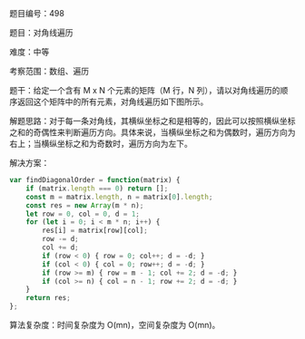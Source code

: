 题目编号：498

题目：对角线遍历

难度：中等

考察范围：数组、遍历

题干：给定一个含有 M x N 个元素的矩阵（M 行，N 列），请以对角线遍历的顺序返回这个矩阵中的所有元素，对角线遍历如下图所示。

解题思路：对于每一条对角线，其横纵坐标之和是相等的，因此可以按照横纵坐标之和的奇偶性来判断遍历方向。具体来说，当横纵坐标之和为偶数时，遍历方向为右上；当横纵坐标之和为奇数时，遍历方向为左下。

解决方案：

```javascript
var findDiagonalOrder = function(matrix) {
    if (matrix.length === 0) return [];
    const m = matrix.length, n = matrix[0].length;
    const res = new Array(m * n);
    let row = 0, col = 0, d = 1;
    for (let i = 0; i < m * n; i++) {
        res[i] = matrix[row][col];
        row -= d;
        col += d;
        if (row < 0) { row = 0; col++; d = -d; }
        if (col < 0) { col = 0; row++; d = -d; }
        if (row >= m) { row = m - 1; col += 2; d = -d; }
        if (col >= n) { col = n - 1; row += 2; d = -d; }
    }
    return res;
};
```

算法复杂度：时间复杂度为 O(mn)，空间复杂度为 O(mn)。